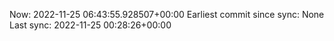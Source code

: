 Now: 2022-11-25 06:43:55.928507+00:00 Earliest commit since sync: None Last sync: 2022-11-25 00:28:26+00:00
